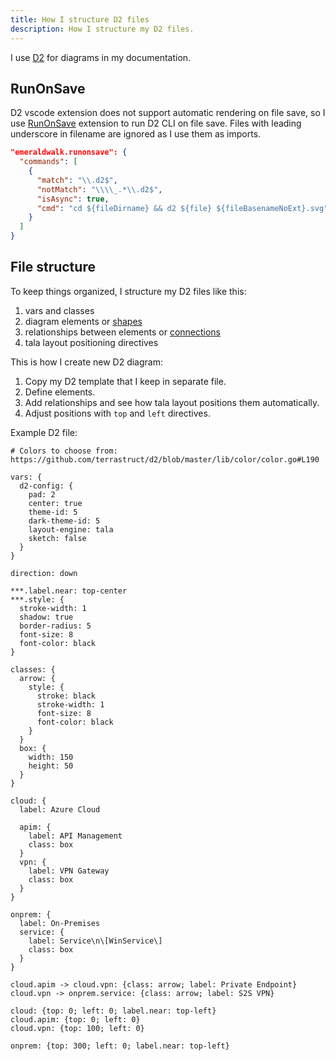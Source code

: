 ```yaml
---
title: How I structure D2 files
description: How I structure my D2 files.
---
```


I use [D2](https://d2lang.com/) for diagrams in my documentation.

## RunOnSave

D2 vscode extension does not support automatic rendering on file save, so I use [RunOnSave](https://marketplace.visualstudio.com/items?itemName=emeraldwalk.runonsave) extension to run D2 CLI on file save.
Files with leading underscore in filename are ignored as I use them as imports.

```json
"emeraldwalk.runonsave": {
  "commands": [
    {
      "match": "\\.d2$",
      "notMatch": "\\\\_.*\\.d2$",
      "isAsync": true,
      "cmd": "cd ${fileDirname} && d2 ${file} ${fileBasenameNoExt}.svg"
    }
  ]
}
```

## File structure

To keep things organized, I structure my D2 files like this:

1. vars and classes
2. diagram elements or [shapes](https://d2lang.com/tour/shapes/)
3. relationships between elements or [connections](https://d2lang.com/tour/connections/)
4. tala layout positioning directives

This is how I create new D2 diagram:

1. Copy my D2 template that I keep in separate file.
2. Define elements.
3. Add relationships and see how tala layout positions them automatically.
4. Adjust positions with `top` and `left` directives.

Example D2 file:

```d2
# Colors to choose from: https://github.com/terrastruct/d2/blob/master/lib/color/color.go#L190

vars: {
  d2-config: {
    pad: 2
    center: true
    theme-id: 5
    dark-theme-id: 5
    layout-engine: tala
    sketch: false
  }
}

direction: down

***.label.near: top-center
***.style: {
  stroke-width: 1
  shadow: true
  border-radius: 5
  font-size: 8
  font-color: black
}

classes: {
  arrow: {
    style: {
      stroke: black
      stroke-width: 1
      font-size: 8
      font-color: black
    }
  }
  box: {
    width: 150
    height: 50
  }
}

cloud: {
  label: Azure Cloud

  apim: {
    label: API Management
    class: box
  }
  vpn: {
    label: VPN Gateway
    class: box
  }
}

onprem: {
  label: On-Premises
  service: {
    label: Service\n\[WinService\]
    class: box
  }
}

cloud.apim -> cloud.vpn: {class: arrow; label: Private Endpoint}
cloud.vpn -> onprem.service: {class: arrow; label: S2S VPN}

cloud: {top: 0; left: 0; label.near: top-left}
cloud.apim: {top: 0; left: 0}
cloud.vpn: {top: 100; left: 0}

onprem: {top: 300; left: 0; label.near: top-left}
```
